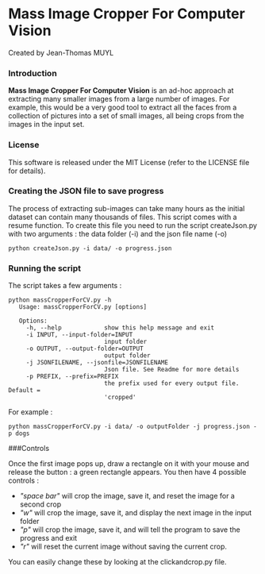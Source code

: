 # Mass Image Cropper For Computer Vision
Created by Jean-Thomas MUYL

### Introduction

**Mass Image Cropper For Computer Vision** is an ad-hoc approach at extracting many smaller images from a large number of images.
For example, this would be a very good tool to extract all the faces from a collection of pictures into a set of small images, all being crops from the images in the input set.


### License

This software is released under the MIT License (refer to the LICENSE file for details).

### Creating the JSON file to save progress
The process of extracting sub-images can take many hours as the initial dataset can contain many thousands of files.
This script comes with a resume function.
To create this file you need to run the script createJson.py with two arguments : the data folder (-i) and the json file name (-o)

```Shell
python createJson.py -i data/ -o progress.json
```

### Running the script

The script takes a few arguments :

```Shell
python massCropperForCV.py -h
   Usage: massCropperForCV.py [options]

   Options:
     -h, --help            show this help message and exit
     -i INPUT, --input-folder=INPUT
                           input folder
     -o OUTPUT, --output-folder=OUTPUT
                           output folder
     -j JSONFILENAME, --jsonfile=JSONFILENAME
                           Json file. See Readme for more details
     -p PREFIX, --prefix=PREFIX
                           the prefix used for every output file. Default =
                           'cropped'
```
For example :

```Shell
python massCropperForCV.py -i data/ -o outputFolder -j progress.json -p dogs
```

###Controls

Once the first image pops up, draw a rectangle on it with your mouse and release the button : a green rectangle appears.
You then have 4 possible controls :

- *"space bar"* will crop the image, save it, and reset the image for a second crop
- *"w"* will crop the image, save it, and display the next image in the input folder
- *"p"* will crop the image, save it, and will tell the program to save the progress and exit
- *"r"* will reset the current image without saving the current crop.

You can easily change these by looking at the clickandcrop.py file.



